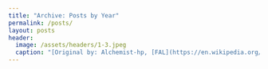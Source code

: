 ```yaml
---
title: "Archive: Posts by Year"
permalink: /posts/
layout: posts
header:
  image: /assets/headers/1-3.jpeg
  caption: "[Original by: Alchemist-hp, [FAL](https://en.wikipedia.org/wiki/Free_Art_License), via Wikimedia Commons](https://commons.wikimedia.org/wiki/File:Hafnium_pellets_with_a_thin_oxide_layer.jpg)"
---
```

